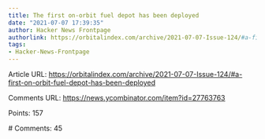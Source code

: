 ```yaml
---
title: The first on-orbit fuel depot has been deployed
date: "2021-07-07 17:39:35"
author: Hacker News Frontpage
authorlink: https://orbitalindex.com/archive/2021-07-07-Issue-124/#a-first-on-orbit-fuel-depot-has-been-deployed
tags:
- Hacker-News-Frontpage
---
```


<p>Article URL: <a href="https://orbitalindex.com/archive/2021-07-07-Issue-124/#a-first-on-orbit-fuel-depot-has-been-deployed">https://orbitalindex.com/archive/2021-07-07-Issue-124/#a-first-on-orbit-fuel-depot-has-been-deployed</a></p>
<p>Comments URL: <a href="https://news.ycombinator.com/item?id=27763763">https://news.ycombinator.com/item?id=27763763</a></p>
<p>Points: 157</p>
<p># Comments: 45</p>
